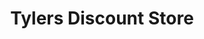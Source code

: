 ---
title: "Tylers Discount Store"
url: /burnham-on-crouch/tylers-discount-store/
shop: Kramladen
---